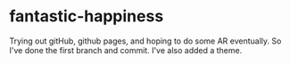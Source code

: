 # fantastic-happiness
Trying out gitHub, github pages, and hoping to do some AR eventually.
So I've done the first branch and commit.
I've also added a theme.
